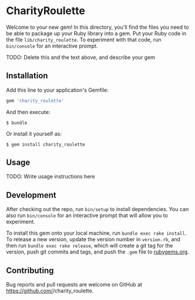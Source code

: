 # CharityRoulette

Welcome to your new gem! In this directory, you'll find the files you need to be able to package up your Ruby library into a gem. Put your Ruby code in the file `lib/charity_roulette`. To experiment with that code, run `bin/console` for an interactive prompt.

TODO: Delete this and the text above, and describe your gem

## Installation

Add this line to your application's Gemfile:

```ruby
gem 'charity_roulette'
```

And then execute:

    $ bundle

Or install it yourself as:

    $ gem install charity_roulette

## Usage

TODO: Write usage instructions here

## Development

After checking out the repo, run `bin/setup` to install dependencies. You can also run `bin/console` for an interactive prompt that will allow you to experiment.

To install this gem onto your local machine, run `bundle exec rake install`. To release a new version, update the version number in `version.rb`, and then run `bundle exec rake release`, which will create a git tag for the version, push git commits and tags, and push the `.gem` file to [rubygems.org](https://rubygems.org).

## Contributing

Bug reports and pull requests are welcome on GitHub at https://github.com/<github username>/charity_roulette.

